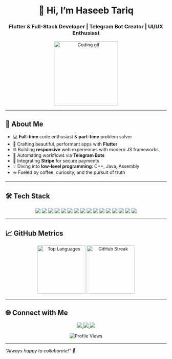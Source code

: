 <!-- GitHub README for Haseeb Tariq -->

<h1 align="center">👋 Hi, I’m Haseeb Tariq</h1>
<h3 align="center">Flutter & Full-Stack Developer | Telegram Bot Creator | UI/UX Enthusiast</h3>

<p align="center">
  <picture>
    <!-- Dark mode animation -->
    <source media="(prefers-color-scheme: dark)" srcset="https://media.giphy.com/media/M9gbBd9nbDrOTu1Mqx/giphy.gif">
    <!-- Light mode animation -->
    <img src="https://media.giphy.com/media/M9gbBd9nbDrOTu1Mqx/giphy.gif" width="200" alt="Coding gif" />
  </picture>
</p>

---

## 🚀 About Me

- 💻 **Full-time** code enthusiast & **part-time** problem solver  
- 📱 Crafting beautiful, performant apps with **Flutter**  
- 🌐 Building **responsive** web experiences with modern JS frameworks  
- 🤖 Automating workflows via **Telegram Bots**  
- 🔐 Integrating **Stripe** for secure payments  
- 💡 Diving into **low-level programming**: C++, Java, Assembly  
- ☕ Fueled by coffee, curiosity, and the pursuit of truth

---

## 🛠️ Tech Stack

<p align="center">
  <!-- Mobile -->
  <img src="https://img.shields.io/badge/Flutter-02569B?style=for-the-badge&logo=flutter&logoColor=white" />
  <img src="https://img.shields.io/badge/Dart-0175C2?style=for-the-badge&logo=dart&logoColor=white" />
  <img src="https://img.shields.io/badge/Kotlin-7F52FF?style=for-the-badge&logo=kotlin&logoColor=white" />

  <!-- Web -->
  <img src="https://img.shields.io/badge/HTML-E34F26?style=for-the-badge&logo=html5&logoColor=white" />
  <img src="https://img.shields.io/badge/CSS-1572B6?style=for-the-badge&logo=css3&logoColor=white" />
  <img src="https://img.shields.io/badge/JavaScript-F7DF1E?style=for-the-badge&logo=javascript&logoColor=black" />
  <img src="https://img.shields.io/badge/React-20232A?style=for-the-badge&logo=react&logoColor=61DAFB" />

  <!-- Backend -->
  <img src="https://img.shields.io/badge/Node.js-339933?style=for-the-badge&logo=node.js&logoColor=white" />
  <img src="https://img.shields.io/badge/Java-ED8B00?style=for-the-badge&logo=java&logoColor=white" />
  <img src="https://img.shields.io/badge/C++-00599C?style=for-the-badge&logo=c%2B%2B&logoColor=white" />
  <img src="https://img.shields.io/badge/Stripe-008CDD?style=for-the-badge&logo=stripe&logoColor=white" />

  <!-- Bots & Automation -->
  <img src="https://img.shields.io/badge/Telegram_Bot-2CA5E0?style=for-the-badge&logo=telegram&logoColor=white" />
  <img src="https://img.shields.io/badge/Python-3776AB?style=for-the-badge&logo=python&logoColor=white" />

  <!-- Tools & Design -->
  <img src="https://img.shields.io/badge/Figma-F24E1E?style=for-the-badge&logo=figma&logoColor=white" />
  <img src="https://img.shields.io/badge/VS_Code-007ACC?style=for-the-badge&logo=visual-studio-code&logoColor=white" />
  <img src="https://img.shields.io/badge/Git-F05032?style=for-the-badge&logo=git&logoColor=white" />
</p>

---

## 📈 GitHub Metrics

<p align="center">
  <img height="150" src="https://github-readme-stats.vercel.app/api/top-langs/?username=haseebawan45&layout=compact&theme=radical" alt="Top Languages" />
  <img height="150" src="https://github-readme-streak-stats.herokuapp.com/?user=haseebawan45&theme=radical" alt="GitHub Streak" />
</p>

---

## 🌐 Connect with Me

<p align="center">
  <a href="https://linkedin.com/in/haseeb-awan-7307582a4/">
    <img src="https://img.shields.io/badge/LinkedIn-0077B5?style=for-the-badge&logo=linkedin&logoColor=white" />
  </a>
  <a href="mailto:haseebawang4545@gmail.com">
    <img src="https://img.shields.io/badge/Email-D14836?style=for-the-badge&logo=gmail&logoColor=white" />
  </a>
  <a href="https://haseebawan45.github.io/PortFolio/">
    <img src="https://img.shields.io/badge/Portfolio-000000?style=for-the-badge&logo=firefox&logoColor=white" />
  </a>
</p>

<p align="center">  
  <img src="https://komarev.com/ghpvc/?username=haseebawan45&label=Profile%20Views&color=0e75b6&style=flat" alt="Profile Views" />
</p>

---

<em align="center">“Always happy to collaborate!” 🚀</em>
